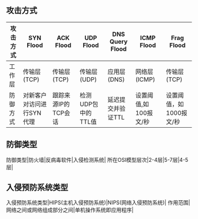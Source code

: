 ## 攻击方式


攻击方式 | SYN Flood  | ACK Flood | UDP Flood | DNS Query Flood | ICMP Flood | Frag Flood|
---------|------------|-----------|-----------|-----------------|------------|-----------|
工作层   |传输层(TCP) |传输层(TCP)|传输层(UDP)|应用层(DNS)      |网络层(ICMP)|传输层(TCP)|
防御方式 |对新客户对访问进行SYN代理|跟踪来源IP的TCP会话|检测UDP包中的TTL值|延迟提交并验证TTL|设置阈值,如100报文/秒|设置阈值，如1000报文/秒|


## 防御类型


防御类型|防火墙|反病毒软件|入侵检测系统|
所在OSI模型层次|2-4层|5-7层|4-5层|


## 入侵预防系统类型

入侵预防系统类型|HIPS(主机入侵预防系统)|NIPS(网络入侵预防系统)|
作用范围|网络之间或网络组成部分之间|单机操作系统即应用程序|
